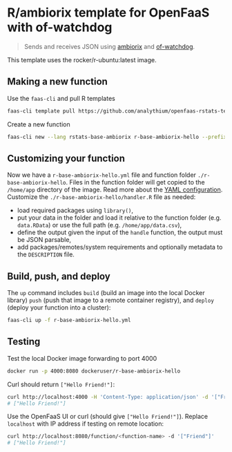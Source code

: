 # R/ambiorix template for OpenFaaS with of-watchdog

> Sends and receives JSON using [ambiorix](https://CRAN.R-project.org/package=ambiorix)
> and [of-watchdog](https://github.com/openfaas/of-watchdog).

This template uses the rocker/r-ubuntu:latest image.

## Making a new function

Use the `faas-cli` and pull R templates

```bash
faas-cli template pull https://github.com/analythium/openfaas-rstats-templates
```

Create a new function

```bash
faas-cli new --lang rstats-base-ambiorix r-base-ambiorix-hello --prefix=dockeruser
```

## Customizing your function

Now we have a `r-base-ambiorix-hello.yml` file and function folder `./r-base-ambiorix-hello`.
Files in the function folder will get copied to the `/home/app` directory of the image.
Read more about the [YAML configuration](https://docs.openfaas.com/reference/yaml/).
Customize the `./r-base-ambiorix-hello/handler.R` file as needed:

- load required packages using `library()`,
- put your data in the folder and load it relative to the function folder (e.g. `data.RData`) or use the full path (e.g. `/home/app/data.csv`),
- define the output given the input of the `handle` function, the output must be JSON parsable,
- add packages/remotes/system requirements and optionally metadata to the `DESCRIPTION` file.

## Build, push, and deploy

The `up` command includes `build` (build an image into the local Docker library)
`push` (push that image to a remote container registry),
and `deploy` (deploy your function into a cluster):

```bash
faas-cli up -f r-base-ambiorix-hello.yml
```

## Testing

Test the local Docker image forwarding to port 4000

```bash
docker run -p 4000:8080 dockeruser/r-base-ambiorix-hello
```

Curl should return `["Hello Friend!"]`:

```bash
curl http://localhost:4000 -H 'Content-Type: application/json' -d '["Friend"]'
# ["Hello Friend!"]
```

Use the OpenFaaS UI or curl (should give `["Hello Friend!"]`).
Replace `localhost` with IP address if testing on remote location:

```bash
curl http://localhost:8080/function/<function-name> -d '["Friend"]'
# ["Hello Friend!"]
```
